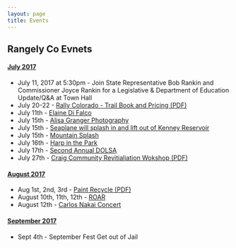 ```yaml
---
layout: page
title: Events
---
```


<h2>Rangely Co Evnets</h2>

<div class="panel-group" id="accordion" role="tablist" aria-multiselectable="true">
  <div class="panel panel-default">
    <div class="panel-heading" role="tab" id="headingOne">
      <h4 class="panel-title">
        <a role="button" data-toggle="collapse" data-parent="#accordion" href="#collapseOne" aria-expanded="true" aria-controls="collapseOne">
          July 2017
        </a>
      </h4>
    </div>
    <div id="collapseOne" class="panel-collapse collapse in" role="tabpanel" aria-labelledby="headingOne">
      <div class="panel-body">
        <ul>
          <li>July 11, 2017 at 5:30pm - Join State Representative Bob Rankin and Commissioner Joyce Rankin for a Legislative & Department of Education Update/Q&A at Town Hall</li>
          <li>July 20-22 - <a href="{{site.url}}/doc/ROARADS.pdf" title="Download: Trail Book and Pricing">Rally Colorado - Trail Book and Pricing (PDF)</a></li>
          <li>July 11th - <a href="https://tanksounds.org/season-two-at-the-tank/" target="blank" title="Elaine Di Falco">Elaine Di Falco</a></li>
          <li>July 15th - <a href="{{site.url}}/doc/AlisaOH.pdf" title="Download: Alisa Granger Photography">Alisa Granger Photography</a></li>
          <li>July 15th - <a href="http://gazette.com/seaplanes-to-make-rare-colorado-appearance-at-reservoir-near-rangely/article/1606835" target="blank" title="Seaplane">Seaplane will splash in and lift out of Kenney Reservoir</a></li>
          <li>July 15th - <a href="{{site.url}}/doc/COMtSplash.pdf" title="Download: Mountain Splash">Mountain Splash</a></li>
          <li>July 16th - <a href="https://tanksounds.org/season-two-at-the-tank/" target="blank" title="Harp in the Park">Harp in the Park</a></li>
          <li>July 17th - <a href="https://tanksounds.org/season-two-at-the-tank/" target="blank" title="Second Annual DOLSA">Second Annual DOLSA</a></li>
          <li>July 27th - <a href="{{site.url}}/doc/CraigWorkshopflyer6-19.pdf" title="Download: Craig Community Revitialiation Wokshop">Craig Community Revitialiation Wokshop (PDF)</a></li>
        </ul>
      </div>
    </div>
  </div>
  <div class="panel panel-default">
    <div class="panel-heading" role="tab" id="headingTwo">
      <h4 class="panel-title">
        <a class="collapsed" role="button" data-toggle="collapse" data-parent="#accordion" href="#collapseTwo" aria-expanded="false" aria-controls="collapseTwo">
          August 2017
        </a>
      </h4>
    </div>
    <div id="collapseTwo" class="panel-collapse collapse" role="tabpanel" aria-labelledby="headingTwo">
      <div class="panel-body">
        <ul>
          <li>Aug 1st, 2nd, 3rd - <a href="{{site.url}}/doc/Paint2017.pdf" title="Download: Paint Recycle">Paint Recycle (PDF)</a></li>
          <li>August 10th, 11th, 12th - <a href="{{site.url}}/doc/ROAR.pdf" title="Download: ROAR">ROAR</a></li>
          <li>August 12th - <a href="https://tanksounds.org/season-two-at-the-tank/" target="blank" title="Carlos Nakai Concert">Carlos Nakai Concert</a></li>
        </ul>
      </div>
    </div>
  </div>
  <div class="panel panel-default">
    <div class="panel-heading" role="tab" id="headingThree">
      <h4 class="panel-title">
        <a class="collapsed" role="button" data-toggle="collapse" data-parent="#accordion" href="#collapseThree" aria-expanded="false" aria-controls="collapseThree">
          September 2017
        </a>
      </h4>
    </div>
    <div id="collapseThree" class="panel-collapse collapse" role="tabpanel" aria-labelledby="headingThree">
      <div class="panel-body">
        <ul>
          <li>Sept 4th - September Fest Get out of Jail</li>
        </ul>
      </div>
    </div>
  </div>
</div>
